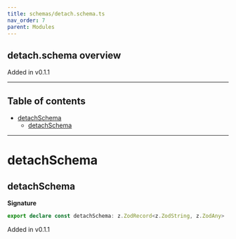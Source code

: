 ```yaml
---
title: schemas/detach.schema.ts
nav_order: 7
parent: Modules
---
```


## detach.schema overview

Added in v0.1.1

---

<h2 class="text-delta">Table of contents</h2>

- [detachSchema](#detachschema)
  - [detachSchema](#detachschema-1)

---

# detachSchema

## detachSchema

**Signature**

```ts
export declare const detachSchema: z.ZodRecord<z.ZodString, z.ZodAny>
```

Added in v0.1.1
